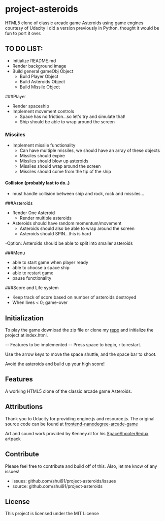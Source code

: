 # project-asteroids
HTML5 clone of classic arcade game Asteroids using game engines courtesy of Udacity
I did a version previously in Python, thought it would be fun to port it over.

## TO DO LIST:

- Initialize README.md
- Render background image
- Build general gameObj Object
	- Build Player Object
	- Build Asteroids Object
	- Build Missile Object

###Player
- Render spaceship
- Implement movement controls
	- Space has no friction...so let's try and simulate that!
	- Ship should be able to wrap around the screen

### Missiles
- Implement missile functionality
	- Can have multiple missiles, we should have an array of these objects
	- Missiles should expire
	- Missiles should blow up asteroids
	- Missiles should wrap around the screen
	- Missiles should come from the tip of the ship

#### Collision (probably last to do..)
- must handle collision between ship and rock, rock and missiles...

###Asteroids
- Render One Asteroid
	- Render multiple asteroids
- Asteroids should have random momentum/movement
	- Asteroids should also be able to wrap around the screen
	- Asteroids should SPIN...this is hard

-Option: Asteroids should be able to split into smaller asteroids

###Menu
- able to start game when player ready
- able to choose a space ship
- able to restart game
- pause functionality

###Score and Life system
- Keep track of score based on number of asteroids destroyed
- When lives < 0; game-over


## Initialization

To play the game download the zip file or clone my [repo](github.com/shui91/project-asteroids) and initialize the project at index.html.

-- Features to be implemented --
Press space to begin, r to restart.

Use the arrow keys to move the space shuttle, and the space bar to shoot.

Avoid the asteroids and build up your high score!

## Features

A working HTML5 clone of the classic arcade game Asteroids. 

## Attributions

Thank you to Udacity for providing engine.js and resource.js.
The original source code can be found at [frontend-nanodegree-arcade-game](github.com/udacity/frontend-nanodegree-arcade-game)

Art and sound work provided by Kenney.nl for his [SpaceShooterRedux](http://opengameart.org/content/space-shooter-redux) artpack

## Contribute
Please feel free to contribute and build off of this. Also, let me know of any issues!

- issues: github.com/shui91/project-asteroids/issues
- source: github.com/shui91/project-asteroids

## License

This project is licensed under the MIT License

